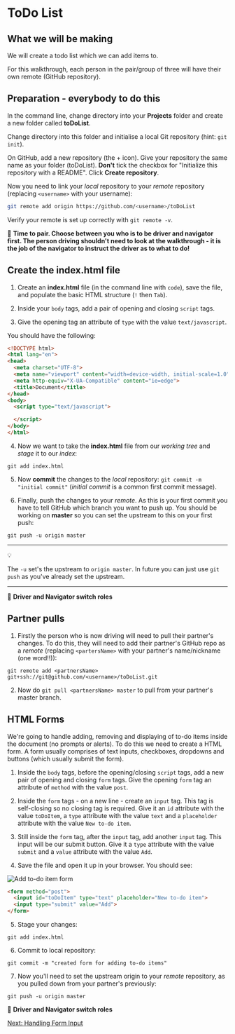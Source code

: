 # ToDo List

What we will be making
------
We will create a todo list which we can add items to.

For this walkthrough, each person in the pair/group of three will have their own remote (GitHub repository).

Preparation - everybody to do this
------
In the command line, change directory into your **Projects** folder and create a new folder called **toDoList**.  

Change directory into this folder and initialise a local Git repository (hint: `git init`).

On GitHub, add a new repository (the + icon). Give your repository the same name as your folder (toDoList). **Don't** tick the checkbox for "Initialize this repository with a README". Click **Create repository**.

Now you need to link your *local* repository to your *remote* repository (replacing `<username>` with your username):
```bash
git remote add origin https://github.com/<username>/toDoList
```

Verify your remote is set up correctly with `git remote -v`.

:twisted_rightwards_arrows: **Time to pair. Choose between you who is to be driver and navigator first. The person driving shouldn't need to look at the walkthrough - it is the job of the navigator to instruct the driver as to what to do!**

Create the index.html file
------
1) Create an **index.html** file (in the command line with `code`), save the file, and populate the basic HTML structure (`!` then `Tab`). 

2) Inside your `body` tags, add a pair of opening and closing `script` tags. 

3) Give the opening tag an attribute of `type` with the value `text/javascript`.

You should have the following:

```html
<!DOCTYPE html>
<html lang="en">
<head>
  <meta charset="UTF-8">
  <meta name="viewport" content="width=device-width, initial-scale=1.0">
  <meta http-equiv="X-UA-Compatible" content="ie=edge">
  <title>Document</title>
</head>
<body>
  <script type="text/javascript">

  </script>
</body>
</html>
```

4) Now we want to take the **index.html** file from our *working tree* and *stage* it to our *index*: 
```
git add index.html
```

5) Now **commit** the changes to the *local* repository: `git commit -m "initial commit"` (*initial commit* is a common first commit message). 

6) Finally, push the changes to your *remote*. As this is your first commit you have to tell GitHub which branch you want to push up. You should be working on **master** so you can set the upstream to this on your first push: 
```
git push -u origin master
```

***
:bulb:

The `-u` set's the upstream to `origin master`. In future you can just use `git push` as you've already set the upstream.
***

:twisted_rightwards_arrows: **Driver and Navigator switch roles**

Partner pulls
------
1) Firstly the person who is now driving will need to pull their partner's changes. To do this, they will need to add their partner's GitHub repo as a *remote* (replacing `<partersName>` with your partner's name/nickname (one word!!)):
```
git remote add <partnersName> git+ssh://git@github.com/<username>/toDoList.git
```

2) Now do `git pull <partnersName> master` to pull from your partner's master branch.

HTML Forms
------
We're going to handle adding, removing and displaying of to-do items inside the document (no prompts or alerts). To do this we need to create a HTML form. A form usually comprises of text inputs, checkboxes, dropdowns and buttons (which usually submit the form).

1) Inside the `body` tags, before the opening/closing `script` tags, add a new pair of opening and closing `form` tags. Give the opening `form` tag an attribute of `method` with the value `post`.

2) Inside the `form` tags - on a new line - create an `input` tag. This tag is self-closing so no closing tag is required. Give it an `id` attribute with the value `toDoItem`, a `type` attribute with the value `text` and a `placeholder` attribute with the value `New to-do item`.

3) Still inside the `form` tag, after the `input` tag, add another `input` tag. This input will be our submit button. Give it a `type` attribute with the value `submit` and a `value` attribute with the value `Add`.

4) Save the file and open it up in your browser. You should see:

![Add to-do item form](https://mcr.codes/wp-content/uploads/2017/06/addToDo.png)

```html
<form method="post">
  <input id="toDoItem" type="text" placeholder="New to-do item">
  <input type="submit" value="Add">
</form>
```

5) Stage your changes: 
```
git add index.html
```

6) Commit to local repository: 
```
git commit -m "created form for adding to-do items"
```

7) Now you'll need to set the upstream origin to your *remote* repository, as you pulled down from your partner's previously: 
```
git push -u origin master
```

:twisted_rightwards_arrows: **Driver and Navigator switch roles**

[Next: Handling Form Input](https://github.com/MCRcodes/course/blob/master/week3/week3_lesson2_page2.md)